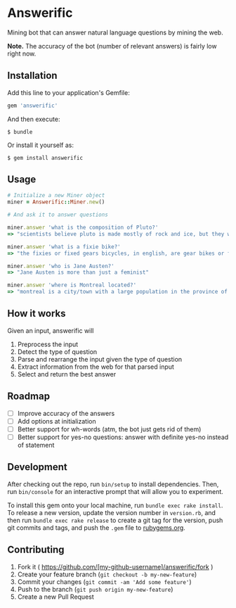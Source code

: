 # Answerific

Mining bot that can answer natural language questions by mining the web.

**Note.** The accuracy of the bot (number of relevant answers) is fairly low right now.

## Installation

Add this line to your application's Gemfile:

```ruby
gem 'answerific'
```

And then execute:

    $ bundle

Or install it yourself as:

    $ gem install answerific

## Usage

```ruby
# Initialize a new Miner object
miner = Answerific::Miner.new()

# And ask it to answer questions

miner.answer 'what is the composition of Pluto?'
=> "scientists believe pluto is made mostly of rock and ice, but they will not be sure until more research is done"

miner.answer 'what is a fixie bike?'
=> "the fixies or fixed gears bicycles, in english, are gear bikes or fixed gear"

miner.answer 'who is Jane Austen?'
=> "Jane Austen is more than just a feminist"

miner.answer 'where is Montreal located?'
=> "montreal is a city/town with a large population in the province of quebec, canada which is located in the continent/region of north america"
```

## How it works

Given an input, answerific will

1. Preprocess the input
2. Detect the type of question
3. Parse and rearrange the input given the type of question
4. Extract information from the web for that parsed input
5. Select and return the best answer

## Roadmap

* [ ] Improve accuracy of the answers
* [ ] Add options at initialization
* [ ] Better support for wh-words (atm, the bot just gets rid of them)
* [ ] Better support for yes-no questions: answer with definite yes-no instead of statement

## Development

After checking out the repo, run `bin/setup` to install dependencies. Then, run `bin/console` for an interactive prompt that will allow you to experiment.

To install this gem onto your local machine, run `bundle exec rake install`. To release a new version, update the version number in `version.rb`, and then run `bundle exec rake release` to create a git tag for the version, push git commits and tags, and push the `.gem` file to [rubygems.org](https://rubygems.org).

## Contributing

1. Fork it ( https://github.com/[my-github-username]/answerific/fork )
2. Create your feature branch (`git checkout -b my-new-feature`)
3. Commit your changes (`git commit -am 'Add some feature'`)
4. Push to the branch (`git push origin my-new-feature`)
5. Create a new Pull Request
